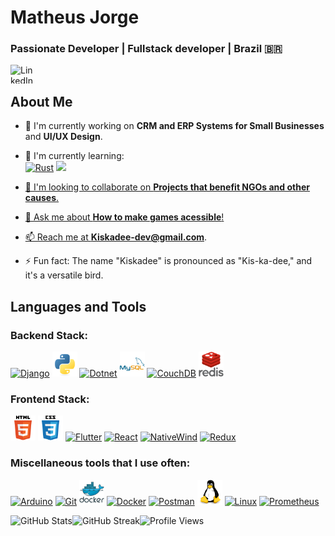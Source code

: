 <h1 align="left">Matheus Jorge</h1>
<h3 align="left">Passionate Developer | Fullstack developer | Brazil 🇧🇷</h3>

<p align="left">
  <a href="https://linkedin.com/in/matheusvictori" target="blank"><img align="left" src="https://raw.githubusercontent.com/rahuldkjain/github-profile-readme-generator/master/src/images/icons/Social/linked-in-alt.svg" alt="LinkedIn" height="30" width="40" /></a>
</p>

<br>
<p>
<h2 align="left">About Me</h2>

- 🔭 I'm currently working on **CRM and ERP Systems for Small Businesses** and **UI/UX Design**.

- 🌱 I'm currently learning: <br> <a href="https://www.rust-lang.org/pt-BR" target="_blank"><img src="https://www.vectorlogo.zone/logos/rust-lang/rust-lang-ar21.svg" alt="Rust" width="80" height="40" /></a> <a href="" /><img src="https://www.vectorlogo.zone/logos/dotnet/dotnet-horizontal.svg" />

- 👯 I'm looking to collaborate on **Projects that benefit NGOs and other causes**.

- 💬 Ask me about **How to make games acessible**!

- 📫 Reach me at **Kiskadee-dev@gmail.com**.

- ⚡ Fun fact: The name "Kiskadee" is pronounced as "Kis-ka-dee," and it's a versatile bird.

</p>
<h2 align="left">Languages and Tools</h2>

### Backend Stack:
<p align="left">
  <a href="https://www.djangoproject.com/" target="_blank"><img src="https://cdn.worldvectorlogo.com/logos/django.svg" alt="Django" width="40" height="40" /></a>
  <a href="https://www.python.org" target="_blank"><img src="https://raw.githubusercontent.com/devicons/devicon/master/icons/python/python-original.svg" alt="Python" width="40" height="40" /></a>
  <a href="https://dotnet.microsoft.com/pt-br/" target="_blank"><img src="https://www.vectorlogo.zone/logos/dotnet/dotnet-vertical.svg" alt="Dotnet" width="40" height="40" /></a>
  <a href="https://www.mysql.com/" target="_blank"><img src="https://raw.githubusercontent.com/devicons/devicon/master/icons/mysql/mysql-original-wordmark.svg" alt="MySQL" width="40" height="40" /></a>
  <a href="https://couchdb.apache.org/" target="_blank"><img src="https://www.vectorlogo.zone/logos/apache_couchdb/apache_couchdb-icon.svg" alt="CouchDB" width="40" height="40" /></a>
  <a href="https://redis.io" target="_blank"><img src="https://raw.githubusercontent.com/devicons/devicon/master/icons/redis/redis-original-wordmark.svg" alt="Redis" width="40" height="40" /></a>
</p>

### Frontend Stack:
<p align="left">
  <a href="https://www.w3schools.com/html/" target="_blank"><img src="https://raw.githubusercontent.com/devicons/devicon/master/icons/html5/html5-original-wordmark.svg" alt="HTML5" width="40" height="40" /></a>
  <a href="https://www.w3schools.com/css/" target="_blank"><img src="https://raw.githubusercontent.com/devicons/devicon/master/icons/css3/css3-original-wordmark.svg" alt="CSS3" width="40" height="40" /></a>
  <a href="https://flutter.dev" target="_blank"><img src="https://www.vectorlogo.zone/logos/flutterio/flutterio-icon.svg" alt="Flutter" width="40" height="40" /></a>
  <a href="https://react.dev/" target="_blank"><img src="https://www.vectorlogo.zone/logos/reactjs/reactjs-icon.svg" alt="React" width="40" height="40" /></a>
  <a href="https://www.nativewind.dev/" target="_blank"><img src="https://www.nativewind.dev/img/logo.svg" alt="NativeWind" width="40" height="40" /></a>
  <a href="https://redux.js.org" target="_blank"><img src="https://d33wubrfki0l68.cloudfront.net/0834d0215db51e91525a25acf97433051f280f2f/c30f5/img/redux.svg" alt="Redux" width="40" height="40" /></a>
</p>

### Miscellaneous tools that I use often:
<p align="left">
  <a href="https://www.arduino.cc/" target="_blank"><img src="https://cdn.worldvectorlogo.com/logos/arduino-1.svg" alt="Arduino" width="40" height="40" /></a>
  <a href="https://www.git-scm.com/" target="_blank"><img src="https://www.vectorlogo.zone/logos/git-scm/git-scm-icon.svg" alt="Git" width="40" height="40" /></a>
  <a href="https://www.docker.com/" target="_blank"><img src="https://raw.githubusercontent.com/devicons/devicon/master/icons/docker/docker-original-wordmark.svg" alt="Docker" width="40" height="40" /></a>
    <a href="https://linuxcontainers.org/" target="_blank"><img src="https://linuxcontainers.org/static/img/containers.small.png" alt="Docker" width="40" height="40" /></a>
  <a href="https://postman.com" target="_blank"><img src="https://www.vectorlogo.zone/logos/getpostman/getpostman-icon.svg" alt="Postman" width="40" height="40" /></a>
  <a href="https://www.linux.org/" target="_blank"><img src="https://raw.githubusercontent.com/devicons/devicon/master/icons/linux/linux-original.svg" alt="Linux" width="40" height="40" /></a>
  <a href="https://grafana.com/" target="_blank"><img src="https://www.vectorlogo.zone/logos/grafana/grafana-icon.svg" alt="Linux" width="40" height="40" /></a>
  <a href="https://prometheus.io/" target="_blank"><img src="https://prometheus.io/assets/prometheus_logo_grey.svg" alt="Prometheus" width="40" height="40" /></a>
</p>

<p align="left">
  <img align="left" src="https://github-readme-stats.vercel.app/api?username=kiskadee-dev&show_icons=true&locale=en" alt="GitHub Stats" />
</p>

<p align="left">
  <img align="left" src="https://github-readme-streak-stats.herokuapp.com/?user=kiskadee-dev&" alt="GitHub Streak" />
</p>
<p align="left">
  <img src="https://komarev.com/ghpvc/?username=kiskadee-dev&label=Profile%20views&color=0e75b6&style=flat" alt="Profile Views" />
</p>
